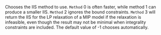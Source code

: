 Chooses the IIS method to use. `Method` 0 is often faster, while method 1 can produce a smaller IIS. `Method` 2 ignores
the bound constraints. `Method` 3 will return the IIS for the LP relaxation of a MIP model if the relaxation is
infeasible, even though the result may not be minimal when integrality constraints are included. The default value of -1
chooses automatically.